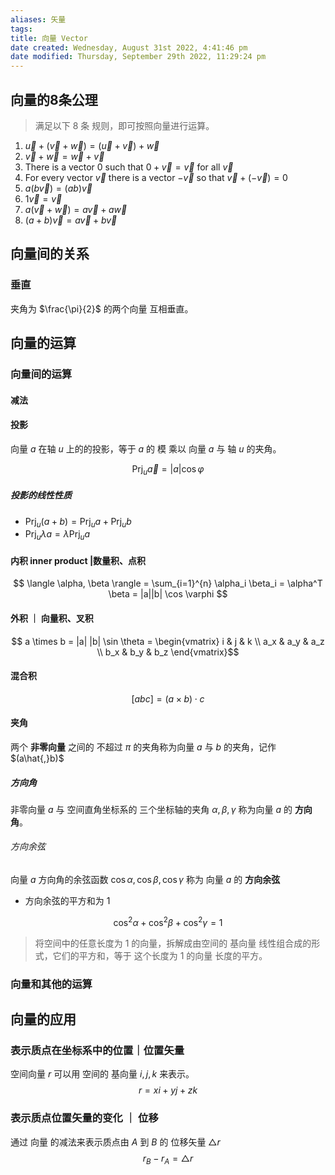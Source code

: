 ```yaml
---
aliases: 矢量
tags: 
title: 向量 Vector
date created: Wednesday, August 31st 2022, 4:41:46 pm
date modified: Thursday, September 29th 2022, 11:29:24 pm
---
```


## 向量的8条公理
> 满足以下 8 条 规则，即可按照向量进行运算。

1. $\vec{u} + (\vec{v} + \vec{w}) = (\vec{u} + \vec{v}) + \vec{w}$
2. $\vec{v}+\vec{w} = \vec{w}+\vec{v}$
3. There is a vector 0 such that $0 + \vec{v} = \vec{v}$ for all $\vec{v}$
4. For every vector $\vec{v}$ there is a vector $-\vec{v}$ so that $\vec{v} + (-\vec{v}) = 0$
5. $a(b\vec{v}) = (ab) \vec{v}$
6. $1 \vec{v} = \vec{v}$
7. $a(\vec{v} + \vec{w}) = a \vec{v} + a \vec{w}$
8. $(a + b) \vec{v} = a \vec{v} + b \vec{v}$

## 向量间的关系

### 垂直

夹角为 $\frac{\pi}{2}$ 的两个向量 互相垂直。

## 向量的运算

### 向量间的运算

#### 减法



#### 投影

向量 $a$ 在轴 $u$ 上的的投影，等于 $a$ 的 模 乘以 向量 $a$ 与 轴 $u$ 的夹角。

$$ \mathrm{Prj}_u \vec{a} = |a| \cos \varphi $$
##### 投影的线性性质

- $\mathrm{Prj}_u(a+b) = \mathrm{Prj}_u a + \mathrm{Prj}_u b$
- $\mathrm{Prj}_u \lambda a = \lambda \mathrm{Prj}_u a$

#### 内积 inner product |数量积、点积

$$ \langle \alpha, \beta \rangle = \sum_{i=1}^{n} \alpha_i \beta_i = \alpha^T \beta = |a||b| \cos \varphi $$

#### 外积 ｜ 向量积、叉积

$$ a \times b = |a| |b| \sin \theta = \begin{vmatrix}
i & j & k \\
a_x & a_y & a_z \\
b_x & b_y & b_z
\end{vmatrix}$$

#### 混合积

$$ [abc] = (a \times b) \cdot c $$


#### 夹角

两个 **非零向量** 之间的 不超过 $\pi$ 的夹角称为向量 $a$ 与 $b$ 的夹角，记作 $(a\hat{,}b)$

##### 方向角

非零向量 $a$ 与 空间直角坐标系的 三个坐标轴的夹角 $\alpha, \beta, \gamma$ 称为向量 $a$ 的 **方向角**。

###### 方向余弦

向量 $a$ 方向角的余弦函数 $\cos \alpha, \cos \beta, \cos \gamma$ 称为 向量 $a$ 的 **方向余弦**

- 方向余弦的平方和为 1

$$ \cos^2 \alpha + \cos^2 \beta + \cos^2 \gamma = 1$$

> 将空间中的任意长度为 1 的向量，拆解成由空间的 基向量 线性组合成的形式，它们的平方和，等于 这个长度为 1 的向量 长度的平方。

### 向量和其他的运算

## 向量的应用

### 表示质点在坐标系中的位置｜位置矢量

空间向量 $r$ 可以用 空间的 基向量 $i, j, k$ 来表示。
$$ r = x i + y j + z k $$

### 表示质点位置矢量的变化 ｜ 位移

通过 向量 的减法来表示质点由 $A$ 到 $B$ 的 位移矢量 $\triangle r$ 
$$ r_B - r_A = \triangle r $$
